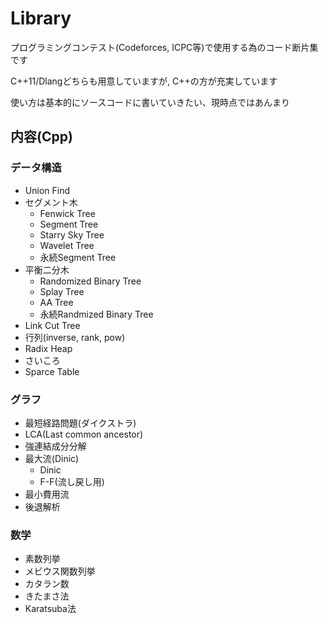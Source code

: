 # Library

プログラミングコンテスト(Codeforces, ICPC等)で使用する為のコード断片集です

C++11/Dlangどちらも用意していますが, C++の方が充実しています

使い方は基本的にソースコードに書いていきたい、現時点ではあんまり

## 内容(Cpp)

### データ構造

- Union Find
- セグメント木
	- Fenwick Tree
	- Segment Tree
	- Starry Sky Tree
	- Wavelet Tree
	- 永続Segment Tree
- 平衡二分木
	- Randomized Binary Tree
	- Splay Tree
	- AA Tree
	- 永続Randmized Binary Tree
- Link Cut Tree
- 行列(inverse, rank, pow)
- Radix Heap
- さいころ
- Sparce Table

### グラフ

- 最短経路問題(ダイクストラ)
- LCA(Last common ancestor)
- 強連結成分分解
- 最大流(Dinic)
	- Dinic
	- F-F(流し戻し用)
- 最小費用流
- 後退解析

### 数学

- 素数列挙
- メビウス関数列挙
- カタラン数
- きたまさ法
- Karatsuba法
